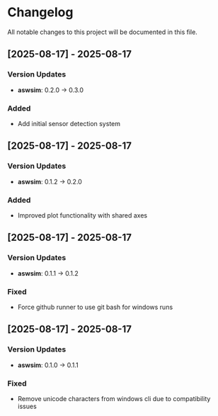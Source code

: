 # Changelog

All notable changes to this project will be documented in this file.

## [2025-08-17] - 2025-08-17

### Version Updates

- **aswsim**: 0.2.0 → 0.3.0

### Added

- Add initial sensor detection system

## [2025-08-17] - 2025-08-17

### Version Updates

- **aswsim**: 0.1.2 → 0.2.0

### Added

- Improved plot functionality with shared axes

## [2025-08-17] - 2025-08-17

### Version Updates

- **aswsim**: 0.1.1 → 0.1.2

### Fixed

- Force github runner to use git bash for windows runs

## [2025-08-17] - 2025-08-17

### Version Updates

- **aswsim**: 0.1.0 → 0.1.1

### Fixed

- Remove unicode characters from windows cli due to compatibility issues

